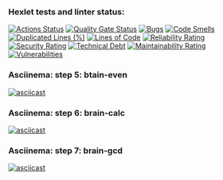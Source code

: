 ### Hexlet tests and linter status:
[![Actions Status](https://github.com/pwr44/devops-engineer-from-scratch-project-49/actions/workflows/hexlet-check.yml/badge.svg)](https://github.com/pwr44/devops-engineer-from-scratch-project-49/actions)  [![Quality Gate Status](https://sonarcloud.io/api/project_badges/measure?project=pwr44_devops-engineer-from-scratch-project-49&metric=alert_status)](https://sonarcloud.io/summary/new_code?id=pwr44_devops-engineer-from-scratch-project-49)
[![Bugs](https://sonarcloud.io/api/project_badges/measure?project=pwr44_devops-engineer-from-scratch-project-49&metric=bugs)](https://sonarcloud.io/summary/new_code?id=pwr44_devops-engineer-from-scratch-project-49)
[![Code Smells](https://sonarcloud.io/api/project_badges/measure?project=pwr44_devops-engineer-from-scratch-project-49&metric=code_smells)](https://sonarcloud.io/summary/new_code?id=pwr44_devops-engineer-from-scratch-project-49)
[![Duplicated Lines (%)](https://sonarcloud.io/api/project_badges/measure?project=pwr44_devops-engineer-from-scratch-project-49&metric=duplicated_lines_density)](https://sonarcloud.io/summary/new_code?id=pwr44_devops-engineer-from-scratch-project-49)
[![Lines of Code](https://sonarcloud.io/api/project_badges/measure?project=pwr44_devops-engineer-from-scratch-project-49&metric=ncloc)](https://sonarcloud.io/summary/new_code?id=pwr44_devops-engineer-from-scratch-project-49)
[![Reliability Rating](https://sonarcloud.io/api/project_badges/measure?project=pwr44_devops-engineer-from-scratch-project-49&metric=reliability_rating)](https://sonarcloud.io/summary/new_code?id=pwr44_devops-engineer-from-scratch-project-49)
[![Security Rating](https://sonarcloud.io/api/project_badges/measure?project=pwr44_devops-engineer-from-scratch-project-49&metric=security_rating)](https://sonarcloud.io/summary/new_code?id=pwr44_devops-engineer-from-scratch-project-49)
[![Technical Debt](https://sonarcloud.io/api/project_badges/measure?project=pwr44_devops-engineer-from-scratch-project-49&metric=sqale_index)](https://sonarcloud.io/summary/new_code?id=pwr44_devops-engineer-from-scratch-project-49)
[![Maintainability Rating](https://sonarcloud.io/api/project_badges/measure?project=pwr44_devops-engineer-from-scratch-project-49&metric=sqale_rating)](https://sonarcloud.io/summary/new_code?id=pwr44_devops-engineer-from-scratch-project-49)
[![Vulnerabilities](https://sonarcloud.io/api/project_badges/measure?project=pwr44_devops-engineer-from-scratch-project-49&metric=vulnerabilities)](https://sonarcloud.io/summary/new_code?id=pwr44_devops-engineer-from-scratch-project-49)

### Asciinema: step 5: btain-even

[![asciicast](https://asciinema.org/a/746759.svg)](https://asciinema.org/a/746759)

### Asciinema: step 6: brain-calc

[![asciicast](https://asciinema.org/a/xBVfA6WioDJ7SYInLt7sZVp6X.svg)](https://asciinema.org/a/xBVfA6WioDJ7SYInLt7sZVp6X)

### Asciinema: step 7: brain-gcd

[![asciicast](https://asciinema.org/a/LKymopkNQHeyv55y6M94obHR3.svg)](https://asciinema.org/a/LKymopkNQHeyv55y6M94obHR3)

